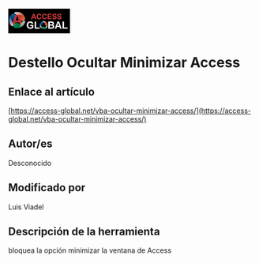 ﻿![Access-global](/blob/main/Images/Logo1.png)
# Destello Ocultar Minimizar Access
## Enlace al artículo
[https://access-global.net/vba-ocultar-minimizar-access/](https://access-global.net/vba-ocultar-minimizar-access/)
## Autor/es
Desconocido
## Modificado por
Luis Viadel
## Descripción de la herramienta
bloquea la opción minimizar la ventana de Access


